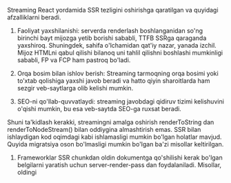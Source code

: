 Streaming React yordamida SSR tezligini oshirishga qaratilgan va quyidagi afzalliklarni beradi. 

1. Faoliyat yaxshilanishi: serverda renderlash boshlanganidan so'ng birinchi bayt mijozga yetib borishi sababli, TTFB SSRga qaraganda yaxshiroq. Shuningdek, sahifa o'lchamidan qat'iy nazar, yanada izchil. Mijoz HTMLni qabul qilishi bilanoq uni tahlil qilishni boshlashi mumkinligi sababli, FP va FCP ham pastroq bo'ladi.

2. Orqa bosim bilan ishlov berish: Streaming tarmoqning orqa bosimi yoki to’xtab qolishiga yaxshi javob beradi va hatto qiyin sharoitlarda ham sezgir veb-saytlarga olib kelishi mumkin.

3. SEO-ni qo'llab-quvvatlaydi: streaming javobdagi qidiruv tizimi kelishuvini o'qishi mumkin, bu esa veb-saytda SEO-ga ruxsat beradi.


Shuni ta'kidlash kerakki, streamingni amalga oshirish renderToString dan renderToNodeStream() bilan oddiygina almashtirish emas. SSR bilan ishlaydigan kod oqimdagi kabi ishlamasligi mumkin bo'lgan holatlar mavjud. Quyida migratsiya oson bo'lmasligi mumkin bo'lgan ba'zi misollar keltirilgan.


1. Frameworklar SSR chunkdan oldin dokumentga qo'shilishi kerak bo'lgan belgilarni yaratish uchun server-render-pass dan foydalaniladi. Misollar, oldingi <style> tegidagi sahifaga qaysi CSSni qo'shishni dinamik ravishda aniqlaydigan frameworklar yoki renderlash paytida <head> hujjatiga elementlar qo'shadigan frameworklar. Buning uchun vaqtinchalik yechim bu yerda muhokama qilindi.

2. Kod bu yerda renderToStaticMarkup sahifa shablonini yaratish uchun ishlatiladi va renderToString chaqiruvlari dinamik tarkibni yaratish uchun o'rnatilgan. Komponentga mos keladigan string bu holatlarda kutilganligi sababli, uni stream bilan almashtirib bo'lmaydi. Bu yerda keltirilgan bunday kodning namunasi quyidagicha.



res.write("<!DOCTYPE html>");


res.write(renderToStaticMarkup(
 <html>
   <head>
     <title>My Page</title>
   </head>
   <body>
     <div id="content">
       { renderToString(<MyPage/>) }
     </div>
   </body>
 </html>);



Streaming va progressiv gidratsiya ikkalasi ham sof SSR va CSR tajribasi o'rtasidagi bo'shliqni bartaraf etishga yordam beradi. Keling, biz o'rgangan barcha patternlarni solishtiramiz va ularning turli vaziyatlarga mosligini tushunishga harakat qilamiz.